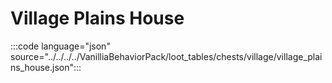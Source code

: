 # Village Plains House

:::code language="json" source="../../../../VanilliaBehaviorPack/loot_tables/chests/village/village_plains_house.json":::